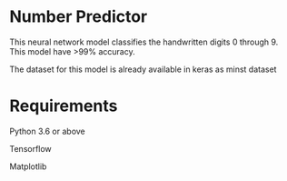 # Number Predictor
This neural network model classifies the handwritten digits 0 through 9. This model have >99% accuracy.

The dataset for this model is already available in keras as minst dataset

# Requirements
Python 3.6 or above

Tensorflow

Matplotlib

